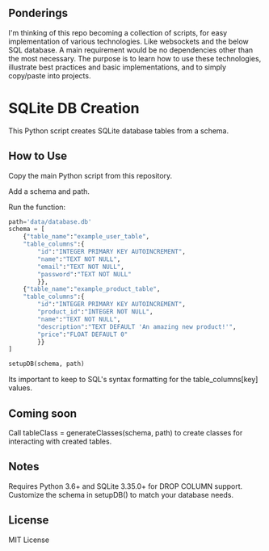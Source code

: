 ## Ponderings
I'm thinking of this repo becoming a collection of scripts, for easy implementation of various technologies. Like websockets and the below SQL database.
A main requirement would be no dependencies other than the most necessary.
The purpose is to learn how to use these technologies, illustrate best practices and basic implementations, and to simply copy/paste into projects.

# SQLite DB Creation
This Python script creates SQLite database tables from a schema.

## How to Use
Copy the main Python script from this repository.

Add a schema and path.

Run the function:

```python
path='data/database.db'
schema = [
    {"table_name":"example_user_table",
    "table_columns":{
        "id":"INTEGER PRIMARY KEY AUTOINCREMENT",
        "name":"TEXT NOT NULL",
        "email":"TEXT NOT NULL",
        "password":"TEXT NOT NULL"
        }},
    {"table_name":"example_product_table",
    "table_columns":{
        "id":"INTEGER PRIMARY KEY AUTOINCREMENT",
        "product_id":"INTEGER NOT NULL",
        "name":"TEXT NOT NULL",
        "description":"TEXT DEFAULT 'An amazing new product!'",
        "price":"FLOAT DEFAULT 0"
        }}
]

setupDB(schema, path)
```

Its important to keep to SQL's syntax formatting for the table_columns[key] values.

## Coming soon
Call tableClass = generateClasses(schema, path) to create classes for interacting with created tables.

## Notes
Requires Python 3.6+ and SQLite 3.35.0+ for DROP COLUMN support.
Customize the schema in setupDB() to match your database needs.

## License
MIT License
